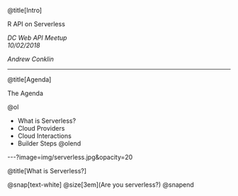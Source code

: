 @title[Intro]

R API on Serverless  

_DC Web API Meetup_  
_10/02/2018_   

_Andrew Conklin_

---
@title[Agenda]

The Agenda

@ol
- What is Serverless?
- Cloud Providers
- Cloud Interactions
- Builder Steps
@olend

---?image=img/serverless.jpg&opacity=20

@title[What is Serverless?]

@snap[text-white]
@size[3em](Are you serverless?)
@snapend
